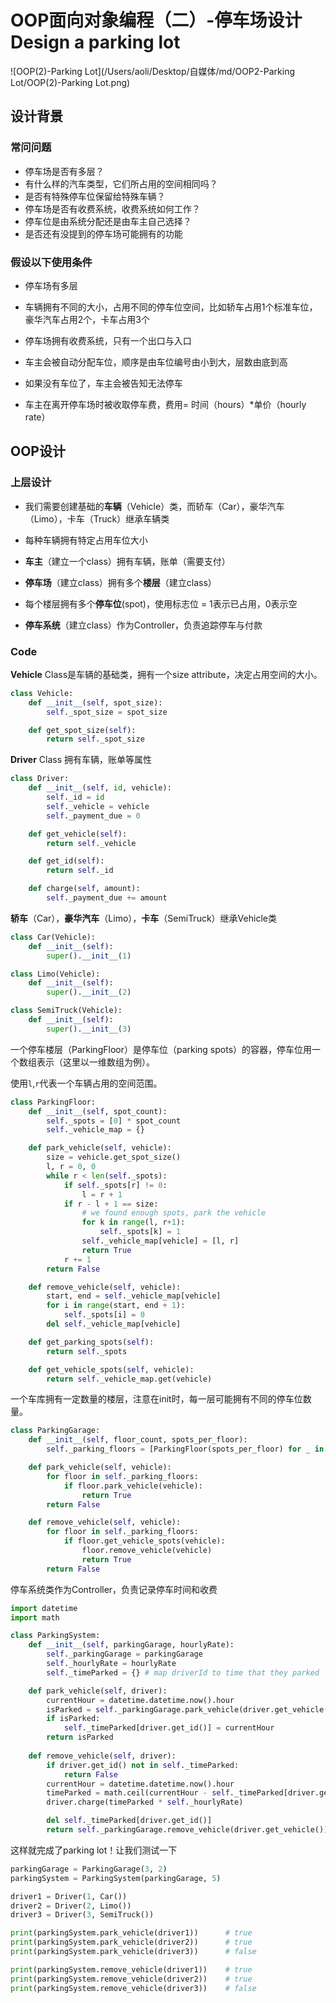 # OOP面向对象编程（二）-停车场设计 Design a parking lot

![OOP(2)-Parking Lot](/Users/aoli/Desktop/自媒体/md/OOP2-Parking Lot/OOP(2)-Parking Lot.png)

## 设计背景

### 常问问题

+ 停车场是否有多层？
+ 有什么样的汽车类型，它们所占用的空间相同吗？
+ 是否有特殊停车位保留给特殊车辆？
+ 停车场是否有收费系统，收费系统如何工作？
+ 停车位是由系统分配还是由车主自己选择？
+ 是否还有没提到的停车场可能拥有的功能

### 假设以下使用条件

+ 停车场有多层

+ 车辆拥有不同的大小，占用不同的停车位空间，比如轿车占用1个标准车位，豪华汽车占用2个，卡车占用3个
+ 停车场拥有收费系统，只有一个出口与入口
+ 车主会被自动分配车位，顺序是由车位编号由小到大，层数由底到高
+ 如果没有车位了，车主会被告知无法停车
+ 车主在离开停车场时被收取停车费，费用= 时间（hours）*单价（hourly rate）

## OOP设计

### 上层设计

+ 我们需要创建基础的**车辆**（Vehicle）类，而轿车（Car），豪华汽车（Limo），卡车（Truck）继承车辆类

+ 每种车辆拥有特定占用车位大小
+ **车主**（建立一个class）拥有车辆，账单（需要支付）
+ **停车场**（建立class）拥有多个**楼层**（建立class）
+ 每个楼层拥有多个**停车位**(spot)，使用标志位 = 1表示已占用，0表示空
+ **停车系统**（建立class）作为Controller，负责追踪停车与付款

### Code

**Vehicle** Class是车辆的基础类，拥有一个size attribute，决定占用空间的大小。

```python
class Vehicle:
    def __init__(self, spot_size):
        self._spot_size = spot_size

    def get_spot_size(self):
        return self._spot_size

```



**Driver** Class 拥有车辆，账单等属性

```python
class Driver:
    def __init__(self, id, vehicle):
        self._id = id
        self._vehicle = vehicle
        self._payment_due = 0

    def get_vehicle(self):
        return self._vehicle

    def get_id(self):
        return self._id

    def charge(self, amount):
        self._payment_due += amount

```



**轿车**（Car），**豪华汽车**（Limo），**卡车**（SemiTruck）继承Vehicle类

```python
class Car(Vehicle):
    def __init__(self):
        super().__init__(1)

class Limo(Vehicle):
    def __init__(self):
        super().__init__(2)

class SemiTruck(Vehicle):
    def __init__(self):
        super().__init__(3)

```



一个停车楼层（ParkingFloor）是停车位（parking spots）的容器，停车位用一个数组表示（这里以一维数组为例）。

使用`l`,`r`代表一个车辆占用的空间范围。

```python
class ParkingFloor:
    def __init__(self, spot_count):
        self._spots = [0] * spot_count
        self._vehicle_map = {}

    def park_vehicle(self, vehicle):
        size = vehicle.get_spot_size()
        l, r = 0, 0
        while r < len(self._spots):
            if self._spots[r] != 0:
                l = r + 1
            if r - l + 1 == size:
                # we found enough spots, park the vehicle
                for k in range(l, r+1):
                    self._spots[k] = 1
                self._vehicle_map[vehicle] = [l, r]
                return True
            r += 1
        return False

    def remove_vehicle(self, vehicle):
        start, end = self._vehicle_map[vehicle]
        for i in range(start, end + 1):
            self._spots[i] = 0
        del self._vehicle_map[vehicle]

    def get_parking_spots(self):
        return self._spots

    def get_vehicle_spots(self, vehicle):
        return self._vehicle_map.get(vehicle)

```



一个车库拥有一定数量的楼层，注意在init时，每一层可能拥有不同的停车位数量。

```python
class ParkingGarage:
    def __init__(self, floor_count, spots_per_floor):
        self._parking_floors = [ParkingFloor(spots_per_floor) for _ in range(floor_count)]

    def park_vehicle(self, vehicle):
        for floor in self._parking_floors:
            if floor.park_vehicle(vehicle):
                return True
        return False

    def remove_vehicle(self, vehicle):
        for floor in self._parking_floors:
            if floor.get_vehicle_spots(vehicle):
                floor.remove_vehicle(vehicle)
                return True
        return False

```



停车系统类作为Controller，负责记录停车时间和收费

```python
import datetime
import math

class ParkingSystem:
    def __init__(self, parkingGarage, hourlyRate):
        self._parkingGarage = parkingGarage
        self._hourlyRate = hourlyRate
        self._timeParked = {} # map driverId to time that they parked

    def park_vehicle(self, driver):
        currentHour = datetime.datetime.now().hour
        isParked = self._parkingGarage.park_vehicle(driver.get_vehicle())
        if isParked:
            self._timeParked[driver.get_id()] = currentHour
        return isParked
    
    def remove_vehicle(self, driver):
        if driver.get_id() not in self._timeParked:
            return False
        currentHour = datetime.datetime.now().hour
        timeParked = math.ceil(currentHour - self._timeParked[driver.get_id()])
        driver.charge(timeParked * self._hourlyRate)

        del self._timeParked[driver.get_id()]
        return self._parkingGarage.remove_vehicle(driver.get_vehicle())

```



这样就完成了parking lot！让我们测试一下

```python
parkingGarage = ParkingGarage(3, 2)
parkingSystem = ParkingSystem(parkingGarage, 5)

driver1 = Driver(1, Car())
driver2 = Driver(2, Limo())
driver3 = Driver(3, SemiTruck())

print(parkingSystem.park_vehicle(driver1))      # true
print(parkingSystem.park_vehicle(driver2))      # true
print(parkingSystem.park_vehicle(driver3))      # false

print(parkingSystem.remove_vehicle(driver1))    # true
print(parkingSystem.remove_vehicle(driver2))    # true
print(parkingSystem.remove_vehicle(driver3))    # false

```

